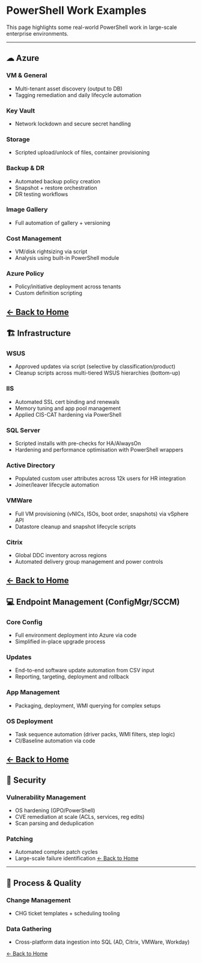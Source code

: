 # PowerShell Work Examples

This page highlights some real-world PowerShell work in large-scale enterprise environments.

---

## ☁ Azure

### VM & General
- Multi-tenant asset discovery (output to DB)
- Tagging remediation and daily lifecycle automation

### Key Vault
- Network lockdown and secure secret handling

### Storage
- Scripted upload/unlock of files, container provisioning

### Backup & DR
- Automated backup policy creation
- Snapshot + restore orchestration
- DR testing workflows

### Image Gallery
- Full automation of gallery + versioning

### Cost Management
- VM/disk rightsizing via script
- Analysis using built-in PowerShell module

### Azure Policy
- Policy/initiative deployment across tenants
- Custom definition scripting

[← Back to Home](./README.md)
---

## 🏗 Infrastructure

### WSUS
- Approved updates via script (selective by classification/product)
- Cleanup scripts across multi-tiered WSUS hierarchies (bottom-up)

### IIS
- Automated SSL cert binding and renewals
- Memory tuning and app pool management
- Applied CIS-CAT hardening via PowerShell

### SQL Server
- Scripted installs with pre-checks for HA/AlwaysOn
- Hardening and performance optimisation with PowerShell wrappers

### Active Directory
- Populated custom user attributes across 12k users for HR integration
- Joiner/leaver lifecycle automation

### VMWare
- Full VM provisioning (vNICs, ISOs, boot order, snapshots) via vSphere API
- Datastore cleanup and snapshot lifecycle scripts

### Citrix
- Global DDC inventory across regions
- Automated delivery group management and power controls

[← Back to Home](./README.md)
---

## 💻 Endpoint Management (ConfigMgr/SCCM)

### Core Config
- Full environment deployment into Azure via code
- Simplified in-place upgrade process

### Updates
- End-to-end software update automation from CSV input
- Reporting, targeting, deployment and rollback

### App Management
- Packaging, deployment, WMI querying for complex setups

### OS Deployment
- Task sequence automation (driver packs, WMI filters, step logic)
- CI/Baseline automation via code


[← Back to Home](./README.md)
---

## 🔐 Security

### Vulnerability Management
- OS hardening (GPO/PowerShell)
- CVE remediation at scale (ACLs, services, reg edits)
- Scan parsing and deduplication

### Patching
- Automated complex patch cycles
- Large-scale failure identification
[← Back to Home](./README.md)

---

## 🧠 Process & Quality

### Change Management
- CHG ticket templates + scheduling tooling

### Data Gathering
- Cross-platform data ingestion into SQL (AD, Citrix, VMWare, Workday)

[← Back to Home](./README.md)